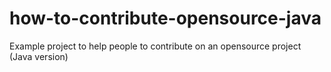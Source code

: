 # how-to-contribute-opensource-java
Example project to help people to contribute on an opensource project (Java version)
